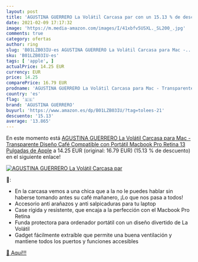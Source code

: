 ```yaml
---
layout: post
title: 'AGUSTINA GUERRERO La Volátil Carcasa par con un 15.13 % de descuento'
date: 2021-02-09 17:17:32
image: 'https://m.media-amazon.com/images/I/41xbfv5USXL._SL200_.jpg'
comments: true
category: ofertas
author: ring
slug: 'B01LZB03IU-es AGUSTINA GUERRERO La Volátil Carcasa para Mac -...'
sku: 'B01LZB03IU-es'
tags: [ 'apple', ]
actualPrice: 14.25 EUR
currency: EUR
price: 14.25
comparePrice: 16.79 EUR
prodname: 'AGUSTINA GUERRERO La Volátil Carcasa para Mac - Transparente  Diseño Café  Compatible con Portátil Macbook Pro Retina 13   Pulgadas de Apple'
country: 'es'
flag: '🇪🇸'
brand: 'AGUSTINA GUERRERO'
buyurl: 'https://www.amazon.es/dp/B01LZB03IU/?tag=tolees-21'
descuento: '15.13'
average: '13.865'
---
```


En este momento está [AGUSTINA GUERRERO La Volátil Carcasa para Mac - Transparente  Diseño Café  Compatible con Portátil Macbook Pro Retina 13   Pulgadas de Apple](https://www.amazon.es/dp/B01LZB03IU/?tag=tolees-21) a 14.25 EUR (original: 16.79 EUR) (15.13 %  de descuento) en el siguiente enlace!

[![AGUSTINA GUERRERO La Volátil Carcasa par](https://m.media-amazon.com/images/I/41xbfv5USXL._SL200_.jpg)](https://www.amazon.es/dp/B01LZB03IU/?tag=tolees-21)

🔎:

- En la carcasa vemos a una chica que a la no le puedes hablar sin haberse tomando antes su café mañanero, ¡Lo que nos pasa a todos!
- Accesorio anti arañazos y anti salpicaduras para tu laptop
- Case rígida y resistente, que encaja a la perfección con el Macbook Pro Retina
- Funda protectora para ordenador portátil con un diseño divertido de La Volátil
- Gadget fácilmente extraíble que permite una buena ventilación y mantiene todos los puertos y funciones accesibles

[🛒 Aquí!!!](https://www.amazon.es/dp/B01LZB03IU/?tag=tolees-21)
